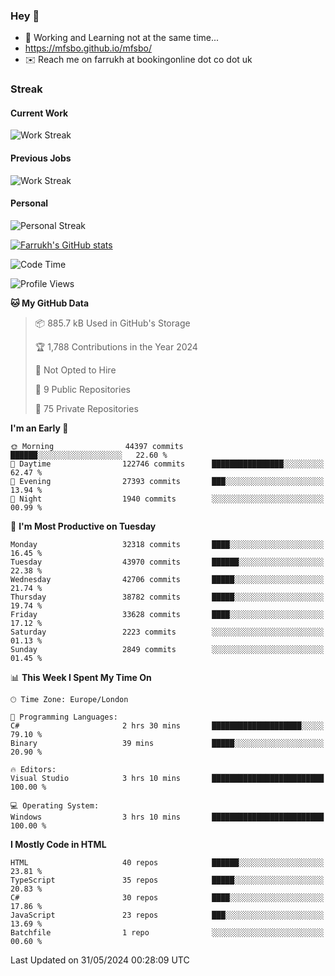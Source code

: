### Hey 👋

- 🏃 Working and Learning not at the same time...
- https://mfsbo.github.io/mfsbo/
- ✉️ Reach me on farrukh at bookingonline dot co dot uk

### Streak
#### Current Work
![Work Streak](https://streak-stats.demolab.com/?user=mfsbo)
#### Previous Jobs
![Work Streak](https://streak-stats.demolab.com/?user=farrukhcw)
#### Personal
![Personal Streak](https://streak-stats.demolab.com/?user=farrukhsubhani)

[![Farrukh's GitHub stats](https://github-readme-stats.vercel.app/api?username=mfsbo&hide=stars&count_private=true)](https://github.com/mfsbo/)

<!--START_SECTION:waka-->
![Code Time](http://img.shields.io/badge/Code%20Time-630%20hrs%2017%20mins-blue)

![Profile Views](http://img.shields.io/badge/Profile%20Views-4-blue)

**🐱 My GitHub Data** 

> 📦 885.7 kB Used in GitHub's Storage 
 > 
> 🏆 1,788 Contributions in the Year 2024
 > 
> 🚫 Not Opted to Hire
 > 
> 📜 9 Public Repositories 
 > 
> 🔑 75 Private Repositories 
 > 
**I'm an Early 🐤** 

```text
🌞 Morning                44397 commits       ██████░░░░░░░░░░░░░░░░░░░   22.60 % 
🌆 Daytime                122746 commits      ████████████████░░░░░░░░░   62.47 % 
🌃 Evening                27393 commits       ███░░░░░░░░░░░░░░░░░░░░░░   13.94 % 
🌙 Night                  1940 commits        ░░░░░░░░░░░░░░░░░░░░░░░░░   00.99 % 
```
📅 **I'm Most Productive on Tuesday** 

```text
Monday                   32318 commits       ████░░░░░░░░░░░░░░░░░░░░░   16.45 % 
Tuesday                  43970 commits       ██████░░░░░░░░░░░░░░░░░░░   22.38 % 
Wednesday                42706 commits       █████░░░░░░░░░░░░░░░░░░░░   21.74 % 
Thursday                 38782 commits       █████░░░░░░░░░░░░░░░░░░░░   19.74 % 
Friday                   33628 commits       ████░░░░░░░░░░░░░░░░░░░░░   17.12 % 
Saturday                 2223 commits        ░░░░░░░░░░░░░░░░░░░░░░░░░   01.13 % 
Sunday                   2849 commits        ░░░░░░░░░░░░░░░░░░░░░░░░░   01.45 % 
```


📊 **This Week I Spent My Time On** 

```text
🕑︎ Time Zone: Europe/London

💬 Programming Languages: 
C#                       2 hrs 30 mins       ████████████████████░░░░░   79.10 % 
Binary                   39 mins             █████░░░░░░░░░░░░░░░░░░░░   20.90 % 

🔥 Editors: 
Visual Studio            3 hrs 10 mins       █████████████████████████   100.00 % 

💻 Operating System: 
Windows                  3 hrs 10 mins       █████████████████████████   100.00 % 
```

**I Mostly Code in HTML** 

```text
HTML                     40 repos            ██████░░░░░░░░░░░░░░░░░░░   23.81 % 
TypeScript               35 repos            █████░░░░░░░░░░░░░░░░░░░░   20.83 % 
C#                       30 repos            ████░░░░░░░░░░░░░░░░░░░░░   17.86 % 
JavaScript               23 repos            ███░░░░░░░░░░░░░░░░░░░░░░   13.69 % 
Batchfile                1 repo              ░░░░░░░░░░░░░░░░░░░░░░░░░   00.60 % 
```




 Last Updated on 31/05/2024 00:28:09 UTC
<!--END_SECTION:waka-->
<!--
**mfsbo/mfsbo** is a ✨ _special_ ✨ repository because its `README.md` (this file) appears on your GitHub profile.

Here are some ideas to get you started:

- 🔭 I’m currently working on ...
- 🌱 I’m currently learning ...
- 👯 I’m looking to collaborate on ...
- 🤔 I’m looking for help with ...
- 💬 Ask me about ...
- 📫 How to reach me: ...
- 😄 Pronouns: ...
- ⚡ Fun fact: ...
-->
